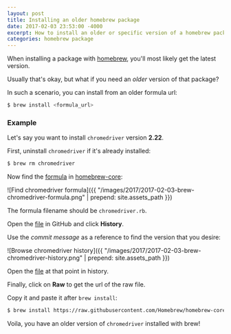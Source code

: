 ```yaml
---
layout: post
title: Installing an older homebrew package
date: 2017-02-03 23:53:00 -4000
excerpt: How to install an older or specific version of a homebrew package.
categories: homebrew package
---
```


When installing a package with [homebrew](http://brew.sh), you'll most likely get the latest version.

Usually that's okay, but what if you need an _older_ version of that package?

In such a scenario, you can install from an older formula url:

```sh
$ brew install <formula_url>
```

### Example

Let's say you want to install `chromedriver` version **2.22**.

First, uninstall `chromedriver` if it's already installed:

```sh
$ brew rm chromedriver
```

Now find the [formula](https://github.com/Homebrew/homebrew-core/tree/master/Formula) in [homebrew-core](https://github.com/Homebrew/homebrew-core):

![Find chromedriver formula]({{ "/images/2017/2017-02-03-brew-chromedriver-formula.png" | prepend: site.assets_path }})

The formula filename should be `chromedriver.rb`.

Open the [file](https://github.com/Homebrew/homebrew-core/blob/master/Formula/chromedriver.rb) in GitHub and click **History**.

Use the _commit message_ as a reference to find the version that you desire:

![Browse chromedriver history]({{ "/images/2017/2017-02-03-brew-chromedriver-history.png" | prepend: site.assets_path }})

Open the [file](https://github.com/Homebrew/homebrew-core/blob/14c7f7415bd2feaf49def7ad53fe5f6eb32f9265/Formula/chromedriver.rb) at that point in history.

Finally, click on **Raw** to get the url of the raw file.

Copy it and paste it after `brew install`:

```sh
$ brew install https://raw.githubusercontent.com/Homebrew/homebrew-core/14c7f7415bd2feaf49def7ad53fe5f6eb32f9265/Formula/chromedriver.rb
```

Voila, you have an older version of `chromedriver` installed with brew!
